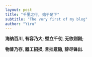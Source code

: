 ```yaml
---
layout: post
title: "千里之行, 始于足下"
subtitle: "The very first of my blog"
author: "Yiru"
---
```



**海纳百川, 有容乃大; 壁立千仞, 无欲则刚;**

**物普乃存, 器工招损, 言拙意隐, 辞尽锋出.**




